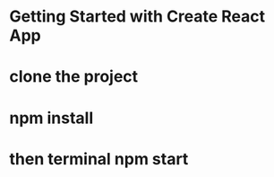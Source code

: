 # Getting Started with Create React App

# clone the project 
# npm install
# then terminal  npm start 

